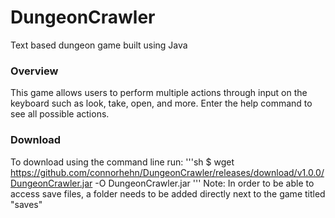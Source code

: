 # DungeonCrawler
Text based dungeon game built using Java

### Overview
This game allows users to perform multiple actions through input on the keyboard such as look, take, open, and more.
Enter the help command to see all possible actions.

### Download
To download using the command line run:
'''sh
$ wget https://github.com/connorhehn/DungeonCrawler/releases/download/v1.0.0/DungeonCrawler.jar -O DungeonCrawler.jar
'''
Note: In order to be able to access save files, a folder needs to be added directly next to the game titled "saves"
